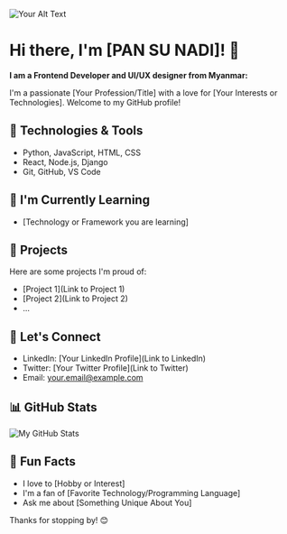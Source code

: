 
![Your Alt Text](https://user-images.githubusercontent.com/74038190/216655813-c9147cb2-cfee-4955-b591-52cac08f1f60.gif)

# Hi there, I'm [PAN SU NADI]! 👋
**I am a Frontend Developer and UI/UX designer from Myanmar:**

I'm a passionate [Your Profession/Title] with a love for [Your Interests or Technologies]. Welcome to my GitHub profile!

## 🔧 Technologies & Tools

- Python, JavaScript, HTML, CSS
- React, Node.js, Django
- Git, GitHub, VS Code

## 🌱 I'm Currently Learning

- [Technology or Framework you are learning]

## 🚀 Projects

Here are some projects I'm proud of:

- [Project 1](Link to Project 1)
- [Project 2](Link to Project 2)
- ...

## 💬 Let's Connect

- LinkedIn: [Your LinkedIn Profile](Link to LinkedIn)
- Twitter: [Your Twitter Profile](Link to Twitter)
- Email: your.email@example.com

## 📊 GitHub Stats

![My GitHub Stats](https://github-readme-stats.vercel.app/api?username=your-username&show_icons=true&theme=radical)

## 🎉 Fun Facts

- I love to [Hobby or Interest]
- I'm a fan of [Favorite Technology/Programming Language]
- Ask me about [Something Unique About You]

Thanks for stopping by! 😊

